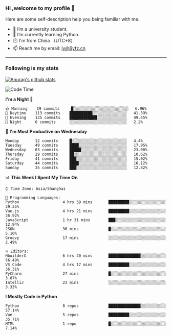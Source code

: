 ### Hi ,welcome to my profile 👋
Here are some self-description help you being familiar with me.
<!--
**liuyunfz/liuyunfz** is a ✨ _special_ ✨ repository because its `README.md` (this file) appears on your GitHub profile.
- 👯 I’m looking to collaborate on ...
- 🤔 I’m looking for help with ...
Here are some ideas to get you started:
-->
- 🏫 I’m a university student.
- 💪 I’m currently learning Python.
- 🕗 I'm from China （UTC+8）
- 📫 Reach me by email: [ly@6yfz.cn](mailto:ly@6yfz.cn)
  
---
### Following is my stats
  
[![Anurag's github stats](https://github-readme-stats.vercel.app/api?username=liuyunfz)](https://github.com/anuraghazra/github-readme-stats)
  
<!--START_SECTION:waka-->
![Code Time](http://img.shields.io/badge/Code%20Time-258%20hrs%2024%20mins-blue)

**I'm a Night 🦉** 

```text
🌞 Morning    19 commits     █░░░░░░░░░░░░░░░░░░░░░░░░   6.96% 
🌆 Daytime    113 commits    ██████████░░░░░░░░░░░░░░░   41.39% 
🌃 Evening    135 commits    ████████████░░░░░░░░░░░░░   49.45% 
🌙 Night      6 commits      ░░░░░░░░░░░░░░░░░░░░░░░░░   2.2%

```
📅 **I'm Most Productive on Wednesday** 

```text
Monday       12 commits     █░░░░░░░░░░░░░░░░░░░░░░░░   4.4% 
Tuesday      49 commits     ████░░░░░░░░░░░░░░░░░░░░░   17.95% 
Wednesday    63 commits     █████░░░░░░░░░░░░░░░░░░░░   23.08% 
Thursday     29 commits     ██░░░░░░░░░░░░░░░░░░░░░░░   10.62% 
Friday       41 commits     ███░░░░░░░░░░░░░░░░░░░░░░   15.02% 
Saturday     44 commits     ████░░░░░░░░░░░░░░░░░░░░░   16.12% 
Sunday       35 commits     ███░░░░░░░░░░░░░░░░░░░░░░   12.82%

```


📊 **This Week I Spent My Time On** 

```text
⌚︎ Time Zone: Asia/Shanghai

💬 Programming Languages: 
Python                   4 hrs 39 mins       █████████░░░░░░░░░░░░░░░░   39.35% 
Vue.js                   4 hrs 21 mins       █████████░░░░░░░░░░░░░░░░   36.92% 
JavaScript               1 hr 31 mins        ███░░░░░░░░░░░░░░░░░░░░░░   12.94% 
JSON                     36 mins             █░░░░░░░░░░░░░░░░░░░░░░░░   5.16% 
Groovy                   17 mins             ░░░░░░░░░░░░░░░░░░░░░░░░░   2.49%

🔥 Editors: 
HbuilderX                6 hrs 40 mins       ██████████████░░░░░░░░░░░   56.49% 
VS Code                  4 hrs 17 mins       █████████░░░░░░░░░░░░░░░░   36.31% 
PyCharm                  27 mins             █░░░░░░░░░░░░░░░░░░░░░░░░   3.87% 
IntelliJ                 23 mins             ░░░░░░░░░░░░░░░░░░░░░░░░░   3.33%

```

**I Mostly Code in Python** 

```text
Python                   8 repos             ██████████████░░░░░░░░░░░   57.14% 
Vue                      5 repos             █████████░░░░░░░░░░░░░░░░   35.71% 
HTML                     1 repo              █░░░░░░░░░░░░░░░░░░░░░░░░   7.14%

```



<!--END_SECTION:waka-->
